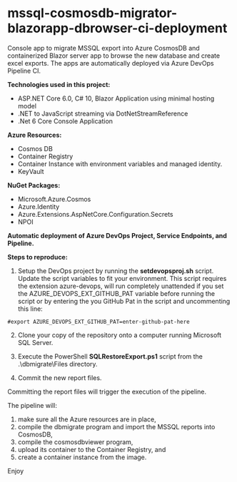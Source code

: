 # mssql-cosmosdb-migrator-blazorapp-dbrowser-ci-deployment
Console app to migrate MSSQL export into Azure CosmosDB and containerized Blazor server app to browse the new database and create excel exports. The apps are automatically deployed via Azure DevOps Pipeline CI.

__Technologies used in this project:__

* ASP.NET Core 6.0, C# 10, Blazor Application using minimal hosting model
* .NET to JavaScript streaming via DotNetStreamReference
* .Net 6 Core Console Application

__Azure Resources:__
* Cosmos DB
* Container Registry
* Container Instance with environment variables and managed identity.
* KeyVault

__NuGet Packages:__
* Microsoft.Azure.Cosmos
* Azure.Identity
* Azure.Extensions.AspNetCore.Configuration.Secrets
* NPOI

__Automatic deployment of Azure DevOps Project, Service Endpoints, and Pipeline.__


__Steps to reproduce:__

1. Setup the DevOps project by running the __setdevopsproj.sh__ script.  Update the script variables to fit your environment.  This script requires the extension azure-devops, will run completely unattended if you set the AZURE_DEVOPS_EXT_GITHUB_PAT variable before running the script or by entering the you GitHub Pat in the script and uncommenting this line:

```Shell
#export AZURE_DEVOPS_EXT_GITHUB_PAT=enter-github-pat-here
```

2. Clone your copy of the repository onto a computer running Microsoft SQL Server.  

3. Execute the PowerShell __SQLRestoreExport.ps1__ script from the .\dbmigrate\Files directory.

4. Commit the new report files.

Committing the report files will trigger the execution of the pipeline.  

The pipeline will:

1.	make sure all the Azure resources are in place, 
2.	compile the dbmigrate program and import the MSSQL reports into CosmosDB,
3.	compile the cosmosdbviewer program,
4.	upload its container to the Container Registry, and
5.	create a container instance from the image.

Enjoy
